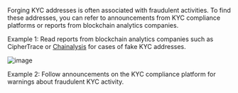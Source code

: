 Forging KYC addresses is often associated with fraudulent activities. To find these addresses, you can refer to announcements from KYC compliance platforms or reports from blockchain analytics companies.

Example 1: Read reports from blockchain analytics companies such as CipherTrace or [Chainalysis](https://www.chainalysis.com/) for cases of fake KYC addresses.

![image](https://docs.codatta.io/~gitbook/image?url=https%3A%2F%2F1881594289-files.gitbook.io%2F%7E%2Ffiles%2Fv0%2Fb%2Fgitbook-x-prod.appspot.com%2Fo%2Fspaces%252F1R7hte14lgxgSWN8B4ik%252Fuploads%252F1agVQEKNF2y0TYZ9Y5KT%252Fimage.png%3Falt%3Dmedia%26token%3D7541152c-c712-487a-bef2-8b5c5e319a12&width=768&dpr=2&quality=100&sign=bebc690a&sv=1)

Example 2: Follow announcements on the KYC compliance platform for warnings about fraudulent KYC activity.

